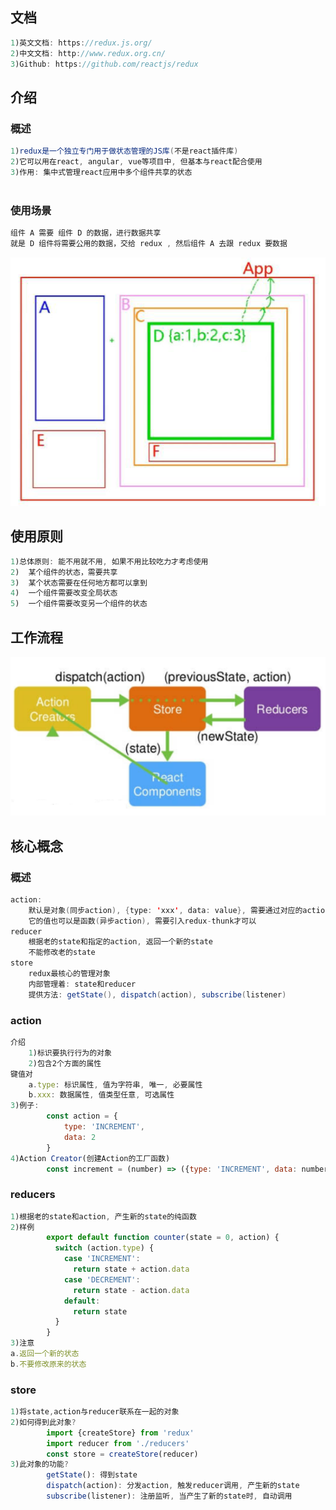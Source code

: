 ## 文档

```java
1)英文文档: https://redux.js.org/
2)中文文档: http://www.redux.org.cn/
3)Github: https://github.com/reactjs/redux
```

## 介绍

### 概述

```java
1)redux是一个独立专门用于做状态管理的JS库(不是react插件库)
2)它可以用在react, angular, vue等项目中, 但基本与react配合使用
3)作用: 集中式管理react应用中多个组件共享的状态
    
```

### 使用场景

```java
组件 A 需要 组件 D 的数据，进行数据共享 
就是 D 组件将需要公用的数据，交给 redux , 然后组件 A 去跟 redux 要数据    
```

![image-20210702144446343](image-20210702144446343.png)

## 使用原则

```java
1)总体原则: 能不用就不用, 如果不用比较吃力才考虑使用
2)	某个组件的状态，需要共享
3)	某个状态需要在任何地方都可以拿到
4)	一个组件需要改变全局状态
5)	一个组件需要改变另一个组件的状态
```



## 工作流程

![image-20210702144020013](image-20210702144020013.png)

## 核心概念

### 概述

```java
action: 
	默认是对象(同步action), {type: 'xxx', data: value}, 需要通过对应的actionCreator产生, 
	它的值也可以是函数(异步action), 需要引入redux-thunk才可以
reducer
	根据老的state和指定的action, 返回一个新的state
	不能修改老的state
store
	redux最核心的管理对象
	内部管理着: state和reducer
	提供方法: getState(), dispatch(action), subscribe(listener)
```



### action

```js
介绍
    1)标识要执行行为的对象
    2)包含2个方面的属性
键值对    
    a.type: 标识属性, 值为字符串, 唯一, 必要属性
    b.xxx: 数据属性, 值类型任意, 可选属性
3)例子:
		const action = {
			type: 'INCREMENT',
			data: 2
		}
4)Action Creator(创建Action的工厂函数)
		const increment = (number) => ({type: 'INCREMENT', data: number})
```



### reducers

```js
1)根据老的state和action, 产生新的state的纯函数
2)样例
		export default function counter(state = 0, action) {
		  switch (action.type) {
		    case 'INCREMENT':
		      return state + action.data
		    case 'DECREMENT':
		      return state - action.data
		    default:
		      return state
		  }
		}
3)注意
a.返回一个新的状态
b.不要修改原来的状态
```

### store

```js
1)将state,action与reducer联系在一起的对象
2)如何得到此对象?
		import {createStore} from 'redux'
		import reducer from './reducers'
		const store = createStore(reducer)
3)此对象的功能?
		getState(): 得到state
		dispatch(action): 分发action, 触发reducer调用, 产生新的state
		subscribe(listener): 注册监听, 当产生了新的state时, 自动调用
```

